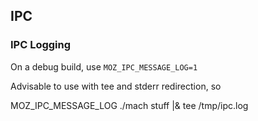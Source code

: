 ## IPC ##

### IPC Logging ###

On a debug build, use `MOZ_IPC_MESSAGE_LOG=1`

Advisable to use with tee and stderr redirection, so

MOZ_IPC_MESSAGE_LOG ./mach stuff |& tee /tmp/ipc.log
